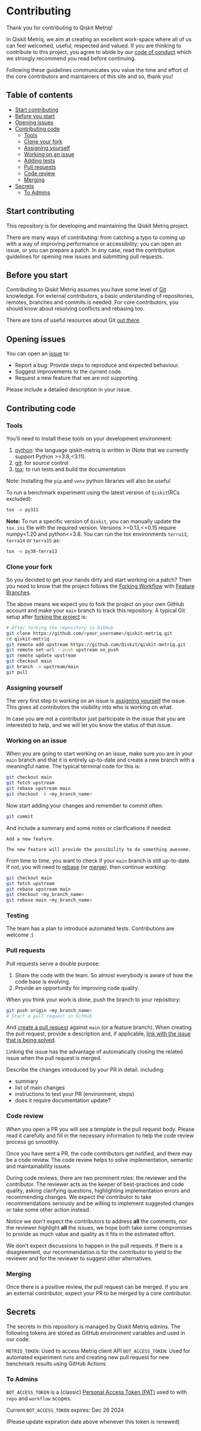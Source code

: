 # Contributing

Thank you for contributing to Qiskit Metriq!

In Qiskit Metriq, we aim at creating an excellent work-space where all of us can feel welcomed, useful, respected and valued. If you are thinking to contribute to this project, you agree to abide by our [code of conduct](CODE_OF_CONDUCT.md) which we strongly recommend you read before continuing.

Following these guidelines communicates you value the time and effort of the core contributors and maintainers of this site and so, thank you!


## Table of contents

- [Start contributing](#start-contributing)
- [Before you start](#before-you-start)
- [Opening issues](#opening-issues)
- [Contributing code](#contributing-code)
  - [Tools](#tools)
  - [Clone your fork](#clone-your-fork)
  - [Assigning yourself](#assigning-yourself)
  - [Working on an issue](#working-on-an-issue)
  - [Adding tests](#adding-tests)
  - [Pull requests](#pull-requests)
  - [Code review](#code-review)
  - [Merging](#merging)
- [Secrets](#secrets)
  - [To Admins](#to-admins)


## Start contributing

This repository is for developing and maintaining the Qiskit Metriq project.

There are many ways of contributing: from catching a typo to coming up with a way
of improving performance or accessibility; you can open an issue, or you can prepare
a patch. In any case, read the contribution guidelines for opening new issues and
submitting pull requests.


## Before you start

Contributing to Qiskit Metriq assumes you have some level of [Git](https://git-scm.com) knowledge. 
For external contributors, a basic understanding of repositories, remotes, branches and commits is needed. 
For core contributors, you should know about resolving conflicts and rebasing too.

There are tons of useful resources about Git [out there](https://try.github.io/).


## Opening issues

You can open an [issue](https://github.com/qiskit-community/qiskit-metriq/issues/new) to:
* Report a bug: Provide steps to reproduce and expected behaviour.
* Suggest improvements to the current code.
* Request a new feature that we are not supporting.

Please include a detailed description in your issue.

## Contributing code

### Tools

You'll need to install these tools on your development environment:

1. [python](https://www.python.org/): the language qiskit-metriq is written in (Note that we currently support Python >=3.8,<3.11).
1. [git](https://git-scm.com/): for source control
1. [tox](https://tox.wiki/en): to run tests and build the documentation

Note: Installing the `pip` and `venv` python libraries will also be useful

To run a benchmark experiment using the latest version of `Qiskit`(RCs excluded):
```bash
tox -e py311
```
**Note:**
To run a specific version of `Qiskit`, you can manually update the `tox.ini` file with the required version.
Versions >=0.13,<=0.15 require numpy<1.20 and python<=3.8. You can run the tox environments `terra13`, `terra14` or `terra15` as:
```bash
tox -e py38-terra13
```

### Clone your fork

So you decided to get your hands dirty and start working on a patch? Then you
need to know that the project follows the
[Forking Workflow](https://www.atlassian.com/git/tutorials/comparing-workflows/forking-workflow)
with [Feature Branches](https://www.atlassian.com/git/tutorials/comparing-workflows/feature-branch-workflow).

The above means we expect you to fork the project on your own GitHub account and make your `main` branch to
track this repository. A typical Git setup after
[forking the project](https://docs.github.com/en/free-pro-team@latest/github/getting-started-with-github/fork-a-repo) is:

```sh
# After forking the repository in GitHub
git clone https://github.com/<your_username>/qiskit-metriq.git
cd qiskit-metriq
git remote add upstream https://github.com/Qiskit/qiskit-metriq.git
git remote set-url --push upstream no_push
git remote update upstream
git checkout main
git branch -u upstream/main
git pull
```

### Assigning yourself

The very first step to working on an issue is
[assigning yourself](https://docs.github.com/en/issues/tracking-your-work-with-issues/assigning-issues-and-pull-requests-to-other-github-users#assigning-an-individual-issue-or-pull-request)
the issue. This gives all contributors the visibility into who is working on what.

In case you are not a contributor just participate in the issue that you are interested to help, and we will
let you know the status of that issue.


### Working on an issue

When you are going to start working on an issue, make sure you are in your `main`
branch and that it is entirely up-to-date and create a new branch with a
meaningful name. The typical terminal code for this is:

```sh
git checkout main
git fetch upstream
git rebase upstream main
git checkout -b <my_branch_name>
```

Now start adding your changes and remember to commit often:

```sh
git commit
```

And include a summary and some notes or clarifications if needed:

```
Add a new feature.

The new feature will provide the possibility to do something awesome.
```

From time to time, you want to check if your `main` branch is still up-to-date. If not, you will need to
[rebase](https://www.atlassian.com/git/tutorials/rewriting-history/git-rebase)
(or [merge](https://www.atlassian.com/git/tutorials/using-branches/git-merge)), then continue working:

```sh
git checkout main
git fetch upstream
git rebase upstream main
git checkout <my_branch_name>
git rebase main <my_branch_name>
```


### Testing

The team has a plan to introduce automated tests.
Contributions are welcome :)


### Pull requests

Pull requests serve a double purpose:
1. Share the code with the team. So almost everybody is aware of how the code base is evolving.
2. Provide an opportunity for improving code quality.

When you think your work is done, push the branch to your repository:

```sh
git push origin <my_branch_name>
# Start a pull request in GitHub
```

And
[create a pull request](https://docs.github.com/en/free-pro-team@latest/github/collaborating-with-issues-and-pull-requests/creating-a-pull-request)
against `main` (or a feature branch).
When creating the pull request, provide a description and, if applicable, 
[link with the issue that is being solved](https://docs.github.com/en/free-pro-team@latest/github/managing-your-work-on-github/linking-a-pull-request-to-an-issue).

Linking the issue has the advantage of automatically closing the related issue when the pull request is merged.

Describe the changes introduced by your PR in detail.
 including:
- summary
- list of main changes
- instructions to test your PR (environment, steps)
- does it require documentation update?


### Code review

When you open a PR you will see a template in the pull request body. Please read it carefully and fill in the necessary
information to help the code review process go smoothly.

Once you have sent a PR, the code contributors get notified, and there may be a code
review. The code review helps to solve implementation, semantic and maintainability issues.

During code reviews, there are two prominent roles: the reviewer and the contributor.
The reviewer acts as the keeper of best-practices and code quality, asking
clarifying questions, highlighting implementation errors and recommending changes.
We expect the contributor to take recommendations seriously and be willing to
implement suggested changes or take some other action instead.

Notice we don't expect the contributors to address **all** the comments, nor
the reviewer highlight **all** the issues, we hope both take some compromises to provide
as much value and quality as it fits in the estimated effort.

We don't expect discussions to happen in the pull requests. If there is a disagreement,
our recommendation is for the contributor to yield to the reviewer and for the reviewer
to suggest other alternatives.


### Merging

Once there is a positive review, the pull request can be merged. 
If you are an external contributor, expect your PR to be merged by a core contributor.

## Secrets
The secrets in this repository is managed by Qiskit Metriq admins.
The following tokens are stored as GitHub environment variables and used in our code:

`METRIQ_TOKEN`: Used to access Metriq client API
`BOT_ACCESS_TOKEN`: Used for automated experiment runs and creating new pull request for new benchmark results using GitHub Actions

### To Admins

`BOT_ACCESS_TOKEN` is a (classic) [Personal Access Token (PAT)](https://docs.github.com/en/authentication/keeping-your-account-and-data-secure/managing-your-personal-access-tokens) used to with `repo` and `workflow` scopes.

Current `BOT_ACCESS_TOKEN` expires: Dec 26 2024

(Please update expiration date above whenever this token is renewed)
